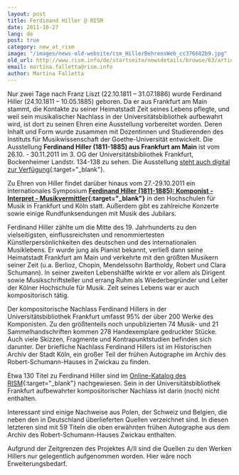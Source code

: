 ```yaml
---
layout: post
title: Ferdinand Hiller @ RISM
date: 2011-10-27
lang: de
post: true
category: new_at_rism
image: "/images/news-old-website/csm_HillerBehrensWeb_cc376682b9.jpg"
old_url: http://www.rism.info/de/startseite/newsdetails/browse/63/article/64/ferdinand-hiller-rism.html
email: martina.falletta@rism.info
author: Martina Falletta
---
```


Nur zwei Tage nach Franz Liszt (22.10.1811 – 31.07.1886) wurde Ferdinand Hiller (24.10.1811 – 10.05.1885) geboren. Da er aus Frankfurt am Main stammt, die Kontakte zu seiner Heimatstadt Zeit seines Lebens pflegte, und weil sein musikalischer Nachlass in der Universitätsbibliothek aufbewahrt wird, ist dort zu seinen Ehren eine Ausstellung vorbereitet worden. Deren Inhalt und Form wurde zusammen mit Dozentinnen und Studierenden des Instituts für Musikwissenschaft der Goethe-Universität entwickelt. Die Ausstellung **Ferdinand Hiller (1811-1885) aus Frankfurt am Main** ist vom 26.10. - 30.11.2011 im 3. OG der Universitätsbibliothek Frankfurt, Bockenheimer Landstr. 134-138 zu sehen. Die Ausstellung [steht auch digital zur Verfügung](http://www.ub.uni-frankfurt.de/musik/hiller_jubilaeum.html){:target="_blank"}.

Zu Ehren von Hiller findet darüber hinaus vom 27.-29.10.2011 ein internationales Symposium **[Ferdinand Hiller (1811-1885): Komponist - Interpret - Musikvermittler](http://www.hfmdk-frankfurt.info/globales/aktuelles/aktuelles.html){:target="_blank"}** in den Hochschulen für Musik in Frankfurt und Köln statt. Außerdem gibt es zahlreiche Konzerte sowie einige Rundfunksendungen mit Musik des Jubilars.

Ferdinand Hiller zählte um die Mitte des 19. Jahrhunderts zu den vielseitigsten, einflussreichsten und renommiertesten Künstlerpersönlichkeiten des deutschen und des internationalen Musiklebens. Er wurde jung als Pianist bekannt, verließ dann seine Heimatstadt Frankfurt am Main und verkehrte mit den größten Musikern seiner Zeit (u.a. Berlioz, Chopin, Mendelssohn Bartholdy, Robert und Clara Schumann). In seiner zweiten Lebenshälfte wirkte er vor allem als Dirigent sowie Musikschriftsteller und errang Ruhm als Wiederbegründer und Leiter der Kölner Hochschule für Musik. Zeit seines Lebens war er auch kompositorisch tätig.

Der kompositorische Nachlass Ferdinand Hillers in der Universitätsbibliothek Frankfurt umfasst 95% der über 200 Werke des Komponisten. Zu den größtenteils noch unpublizierten 74 Musik- und 21 Sammelhandschriften kommen 278 Handexemplare gedruckter Stücke. Auch viele Skizzen, Fragmente und Kontrapunktstudien befinden sich darunter. Der briefliche Nachlass Ferdinand Hillers ist im Historischen Archiv der Stadt Köln, ein großer Teil der frühen Autographe im Archiv des Robert-Schumann-Hauses in Zwickau zu finden.

Etwa 130 Titel zu Ferdinand Hiller sind im [Online-Katalog des RISM](http://opac.rism.info/index.php?id=6&no_cache=1&L=1&tx_bsbsearch_pi1%5Bsmode%5D=advanced&tx_bsbsearch_pi1%5Bfield%5D%5B0%5D=any_field&tx_bsbsearch_pi1%5Bfield%5D%5B1%5D=sauthor&tx_bsbsearch_pi1%5Bfield%5D%5B2%5D=stitle&tx_bsbsearch_pi1%5Bquery%5D%5B1%5D=Hiller%2C%20Ferdinand&tx_bsbsearch_pi1%5Bsubmit_button%5D=Search&tx_bsbsearch_pi1%5Bnavigation%5D=%2Bsopacauthorinstitution%3A%5E%22Hiller%2C%20Ferdinand%22%24&tx_bsbsearch_pi1%5Bshownavi%5D%5Bsopacauthorinstitution%5D=5){:target="_blank"} nachgewiesen. Sein in der Universitätsbibliothek Frankfurt aufbewahrter kompositorischer Nachlass ist darin (noch) nicht enthalten.

Interessant sind einige Nachweise aus Polen, der Schweiz und Belgien, die neben den in Deutschland überlieferten Quellen verzeichnet sind. In diesen letzteren sind mit 59 Titeln die oben erwähnten frühen Autographe aus dem Archiv des Robert-Schumann-Hauses Zwickau enthalten.

Aufgrund der Zeitgrenzen des Projektes A/II sind die Quellen zu den Werken Hillers nur gelegentlich aufgenommen worden. Hier wäre noch Erweiterungsbedarf.